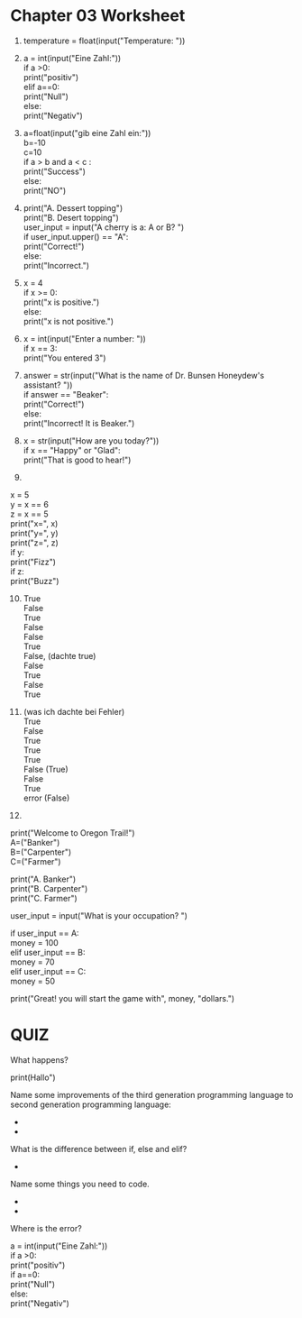 # Chapter 03 Worksheet
1. temperature = float(input("Temperature: "))

2. a = int(input("Eine Zahl:"))<br>
if a >0:<br>
    print("positiv")<br>
elif a==0:<br>
    print("Null")<br>
else:<br>
    print("Negativ")<br>

3. a=float(input("gib eine Zahl ein:")) <br>
b=-10<br>
c=10<br>
if a > b and a < c :<br>
    print("Success")<br>
else:<br>
    print("NO")<br>

4. print("A. Dessert topping") <br>
print("B. Desert topping") <br>
user_input = input("A cherry is a: A or B? ") <br>
if user_input.upper() == "A": <br>
    print("Correct!")<br>
else:<br>
    print("Incorrect.")<br>

5. x = 4 <br>
if x >= 0:<br>
    print("x is positive.")<br>
else:<br>
    print("x is not positive.")<br>

6. x = int(input("Enter a number: "))<br>
if x == 3:<br>
    print("You entered 3")<br>

7.  answer = str(input("What is the name of Dr. Bunsen Honeydew's assistant? ")) <br>
if answer == "Beaker":<br>
    print("Correct!")<br>
else:<br>
    print("Incorrect! It is Beaker.")<br>

8. x = str(input("How are you today?"))<br>
if x == "Happy" or "Glad":<br>
    print("That is good to hear!")<br>

9. 
x = 5<br>
    y = x == 6<br>
    z = x == 5<br>
    print("x=", x)<br>
    print("y=", y)<br>
    print("z=", z)<br>
    if y:<br>
        print("Fizz")<br>
    if z:<br>
        print("Buzz")<br>

10. True<br>
False<br>
True<br>
False<br>
False<br>
True<br>
False, (dachte true)<br>
False<br>
True<br>
False<br>
True<br>

11. (was ich dachte bei Fehler)<br>
True <br>
False <br>
True <br>
True <br>
True <br>
False (True)<br>
False<br>
True<br>
error (False)<br>

12. 
print("Welcome to Oregon Trail!") <br>
A=("Banker")<br>
B=("Carpenter")<br>
C=("Farmer")<br>
 
print("A. Banker")<br>
print("B. Carpenter")<br>
print("C. Farmer")<br>

user_input = input("What is your occupation? ")<br>
 
if user_input == A:<br>
    money = 100<br>
elif user_input == B:<br>
    money = 70<br>
elif user_input == C:<br>
    money = 50<br>
 
print("Great! you will start the game with", money, "dollars.")<br>


# QUIZ

What happens?<br>

print(Hallo")

Name some improvements of the third generation programming language to second generation programming language:

- 

- 

What is the difference between if, else and elif?

-

Name some things you need to code. 

- 

-

Where is the error?

a = int(input("Eine Zahl:"))<br>
if a >0:<br>
    print("positiv")<br>
if a==0:<br>
    print("Null")<br>
else:<br>
    print("Negativ")<br>





